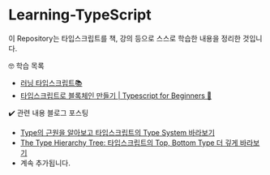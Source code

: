 # Learning-TypeScript

이 Repository는 타입스크립트를 책, 강의 등으로 스스로 학습한 내용을 정리한 것입니다.

🤓 학습 목록

- [러닝 타입스크립트📚](https://www.yes24.com/Product/Goods/116585556)
- [타입스크립트로 블록체인 만들기 | Typescript for Beginners 🎥](https://nomadcoders.co/typescript-for-beginners)

✔️ 관련 내용 블로그 포스팅

- [Type의 근원을 알아보고 타입스크립트의 Type System 바라보기](https://nami-socket.tistory.com/27)
- [The Type Hierarchy Tree: 타입스크립트의 Top, Bottom Type 더 깊게 바라보기](https://nami-socket.tistory.com/28)
- 계속 추가됩니다.
